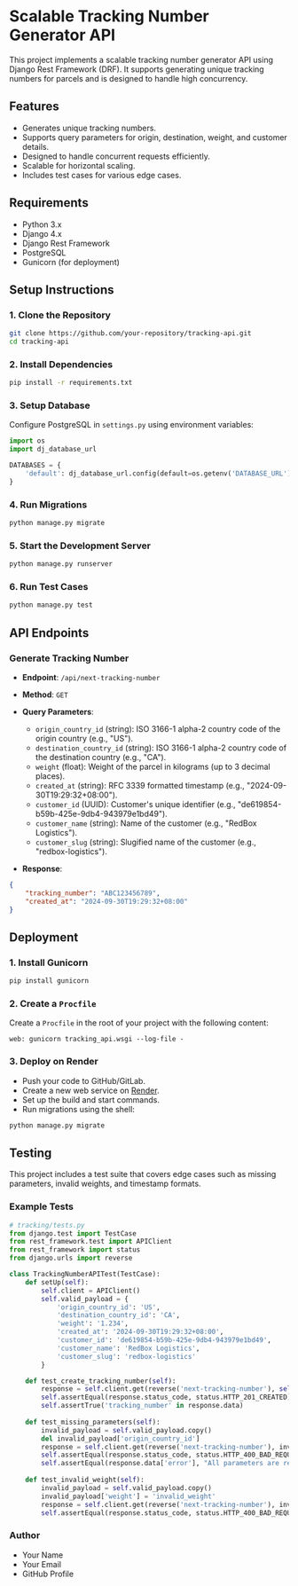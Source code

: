 
# Scalable Tracking Number Generator API

This project implements a scalable tracking number generator API using Django Rest Framework (DRF). It supports generating unique tracking numbers for parcels and is designed to handle high concurrency.

## Features
- Generates unique tracking numbers.
- Supports query parameters for origin, destination, weight, and customer details.
- Designed to handle concurrent requests efficiently.
- Scalable for horizontal scaling.
- Includes test cases for various edge cases.

## Requirements
- Python 3.x
- Django 4.x
- Django Rest Framework
- PostgreSQL
- Gunicorn (for deployment)

## Setup Instructions

### 1. Clone the Repository
```bash
git clone https://github.com/your-repository/tracking-api.git
cd tracking-api
```

### 2. Install Dependencies
```bash
pip install -r requirements.txt
```

### 3. Setup Database
Configure PostgreSQL in `settings.py` using environment variables:
```python
import os
import dj_database_url

DATABASES = {
    'default': dj_database_url.config(default=os.getenv('DATABASE_URL'))
}
```

### 4. Run Migrations
```bash
python manage.py migrate
```

### 5. Start the Development Server
```bash
python manage.py runserver
```

### 6. Run Test Cases
```bash
python manage.py test
```

## API Endpoints

### Generate Tracking Number
- **Endpoint**: `/api/next-tracking-number`
- **Method**: `GET`
- **Query Parameters**:
    - `origin_country_id` (string): ISO 3166-1 alpha-2 country code of the origin country (e.g., "US").
    - `destination_country_id` (string): ISO 3166-1 alpha-2 country code of the destination country (e.g., "CA").
    - `weight` (float): Weight of the parcel in kilograms (up to 3 decimal places).
    - `created_at` (string): RFC 3339 formatted timestamp (e.g., "2024-09-30T19:29:32+08:00").
    - `customer_id` (UUID): Customer's unique identifier (e.g., "de619854-b59b-425e-9db4-943979e1bd49").
    - `customer_name` (string): Name of the customer (e.g., "RedBox Logistics").
    - `customer_slug` (string): Slugified name of the customer (e.g., "redbox-logistics").

- **Response**:
```json
{
    "tracking_number": "ABC123456789",
    "created_at": "2024-09-30T19:29:32+08:00"
}
```

## Deployment

### 1. Install Gunicorn
```bash
pip install gunicorn
```

### 2. Create a `Procfile`
Create a `Procfile` in the root of your project with the following content:
```
web: gunicorn tracking_api.wsgi --log-file -
```

### 3. Deploy on Render
- Push your code to GitHub/GitLab.
- Create a new web service on [Render](https://render.com/).
- Set up the build and start commands.
- Run migrations using the shell:
```bash
python manage.py migrate
```

## Testing
This project includes a test suite that covers edge cases such as missing parameters, invalid weights, and timestamp formats.

### Example Tests
```python
# tracking/tests.py
from django.test import TestCase
from rest_framework.test import APIClient
from rest_framework import status
from django.urls import reverse

class TrackingNumberAPITest(TestCase):
    def setUp(self):
        self.client = APIClient()
        self.valid_payload = {
            'origin_country_id': 'US',
            'destination_country_id': 'CA',
            'weight': '1.234',
            'created_at': '2024-09-30T19:29:32+08:00',
            'customer_id': 'de619854-b59b-425e-9db4-943979e1bd49',
            'customer_name': 'RedBox Logistics',
            'customer_slug': 'redbox-logistics'
        }

    def test_create_tracking_number(self):
        response = self.client.get(reverse('next-tracking-number'), self.valid_payload)
        self.assertEqual(response.status_code, status.HTTP_201_CREATED)
        self.assertTrue('tracking_number' in response.data)
    
    def test_missing_parameters(self):
        invalid_payload = self.valid_payload.copy()
        del invalid_payload['origin_country_id']
        response = self.client.get(reverse('next-tracking-number'), invalid_payload)
        self.assertEqual(response.status_code, status.HTTP_400_BAD_REQUEST)
        self.assertEqual(response.data['error'], "All parameters are required")
    
    def test_invalid_weight(self):
        invalid_payload = self.valid_payload.copy()
        invalid_payload['weight'] = 'invalid_weight'
        response = self.client.get(reverse('next-tracking-number'), invalid_payload)
        self.assertEqual(response.status_code, status.HTTP_400_BAD_REQUEST)
```

### Author
- Your Name
- Your Email
- GitHub Profile
